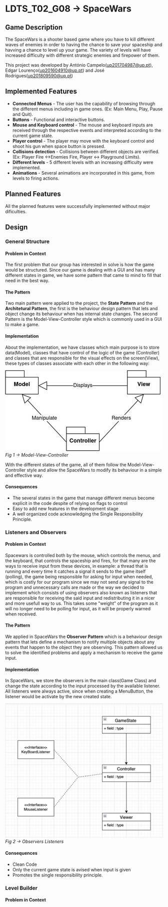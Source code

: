 # LDTS_T02_G08 -> SpaceWars

## Game Description

The SpaceWars is a shooter based game where you have to kill different waves of enemies in order to having the chance to save your spaceship and havving a chance to level up your game.
The variety of levels will have increased difficulty with different strategic enemies and firepower of them.

This project was developed by António Campelo(up201704987@up.pt), Edgar Lourenço(up201604910@up.pt) and José Rodrigues(up201809590@up.pt)

## Implemented Features

- **Connected Menus** - The user has the capability of browsing through the different menus including in game ones. (Ex: Main Menu, Play, Pause and Quit).
- **Buttons** - Functional and interactive buttons.
- **Mouse and Keyboard control** - The mouse and keyboard inputs are received through the respective events and interpreted according to the current game state.
- **Player control** - The player may move with the keyboard control and shoot his gun when space button is pressed.
- **Collisions detection** - Collisions between different objects are verified. (Ex: Player Fire <->Enemies Fire, Player <-> Playground Limits).
- **Different levels** - 5 different levels with an increasing difficulty were implemented.
- **Animations** - Several animations are incorporated in this game, from levels to firing actions.

## Planned Features

All the planned features were successfully implemented without major dificulties.

## Design

### General Structure

#### Problem in Context

The first problem that our group has interested in solve is how the game would be structured. Since our game is dealing with a GUI and has many different states in game, we have some pattern that came to mind to fill that need in the best way.

#### The Pattern

Two main pattern were applied to the project, the **State Pattern** and the **Architetural Pattern**, the first is the behaviour design pattern that lets and object change its behaviour when has internal state changes. The second Pattern is the Model-View-Controller style which is commonly used in a GUI to make a game.

#### Implementation

About the implementation, we have classes which main purpose is to store data(Model), classes that have control of the logic of the game (Controller) and classes that are responsible for the visual effects on the screen(View), these types of classes associate with each other in the following way:

![MVC](uml/ModelViewController.png)
*Fig 1 -> Model-View-Controller*

With the different states of the game, all of them follow the Model-View-Controller style and allow the SpaceWars to modify its behaviour in a simple and effective way.

#### Consequences

- The several states in the game that manage different menus become explicit in the code despite of relying on flags to control
- Easy to add new features in the development stage
- A well organized code acknowledging the Single Responsibility Principle.

### Listeners and Observers

#### Problem in Context

Spacewars is controlled both by the mouse, which controls the menus, and the keyboard, that controls the spaceship and fires, for that many are the ways to receive input from these devices, in example: a thread that is running and every time it catches a signal it sends to the game itself (polling), the game being responsible for asking for input when needed, which is costly for our program since we may not send any signal to the program and unnecessary calls are made or the way we decided to implement which consists of using observers also known as listeners that are responsible for receiving the said input and redistributing it in a nicer and more usefull way to us. This takes some "weight" of the program as it will no longer need to be polling for input, as it will be properly warned when received.

#### The Pattern

We applied in SpaceWars the **Observer Pattern** which is a behaviour design pattern that lets define a mechanism to notify multiple objects about any events that happen to the object they are observing. This pattern allowed us to solve the identified problems and apply a mechanism to receive the game input.

#### Implementation

In SpaceWars, we store the observers in the main class(Game Class) and change the state according to the input processed by the available listener. All listeners were always active, since when creating a MenuButton, the listener would be activate by the new created state.

![OL](uml/ObserversListeners.png)
*Fig 2 -> Observers Listeners*

#### Consequences

- Clean Code
- Only the current game state is avised when input is given
- Promotes the single responsibility principle.

### Level Builder 

#### Problem in Context







